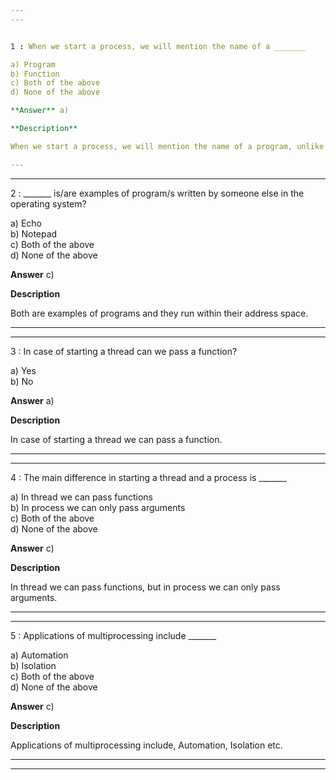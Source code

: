 ```yaml
---
---


1 : When we start a process, we will mention the name of a _______  

a) Program   
b) Function   
c) Both of the above   
d) None of the above  

**Answer** a) 

**Description**  

When we start a process, we will mention the name of a program, unlike starting a thread. Examples of programs include echo, notepad etc.  

---
```

---


2 : _______ is/are examples of program/s written by someone else in the operating system?  

a) Echo   
b) Notepad   
c) Both of the above  
d) None of the above  

**Answer** c) 

**Description**

Both are examples of programs and they run within their address space.  

---
---


3 : In case of starting a thread can we pass a function?  

a) Yes   
b) No  

**Answer** a) 

**Description**

In case of starting a thread we can pass a function.  

---
---


4 : The main difference in starting a thread and a process is _______  

a) In thread we can pass functions  
b) In process we can only pass arguments  
c) Both of the above  
d) None of the above  

**Answer** c) 

**Description**  

In thread we can pass functions, but in process we can only pass arguments.

---
---


5 : Applications of multiprocessing include _______  

a) Automation   
b) Isolation  
c) Both of the above  
d) None of the above  

**Answer** c) 

**Description** 

Applications of multiprocessing include, Automation, Isolation etc.       

---
---




